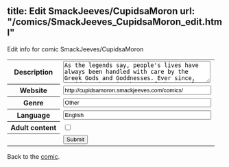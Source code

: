 title: Edit SmackJeeves/CupidsaMoron
url: "/comics/SmackJeeves_CupidsaMoron_edit.html"
---
Edit info for comic SmackJeeves/CupidsaMoron

<form name="comic" action="http://gaepostmail.appspot.com/comic/" method="post">
<table class="comicinfo">
<tr>
<th>Description</th><td><textarea name="description" cols="40" rows="3">As the legends say, people's lives have always been handled with care by the Greek Gods and Goddnesses. Ever since, Cupid has been in charge of the mortals' Love. But can a 18-years-old-looking boy really deal with other's destiny ? And what will happen when he will have to help Seth, a 23-years-old loser, find his true Love ? Huge problems ahead... Beware. Following this comic would force you to face a twisted and apocalyptic mix of BL, butchered Mythology, crappy humor, general weirdness, and unhealthy amounts of cakes. Authors will not be held responsible of any harm caused to you or any thing or person surrounding. Pursue at your own risk. /!\ Please note that, unless otherwise specified in the comic and/or the authors' comments, we got rid of all family ties between the gods. Also, although all characters are called by their Greek name, decided as a personnal choice, to use the Roman name &quot;Cupid&quot; rather than the Greek &quot;Eros&quot;. We apologize for the confusion. Irregular updates, maybe twice a week (read right to left &lt;--) Story &amp; Characters @ M-iikado Art @ Sybia</textarea></td>
</tr>
<tr>
<th>Website</th><td><input type="text" name="url" value="http://cupidsamoron.smackjeeves.com/comics/" size="40"/></td>
</tr>
<tr>
<th>Genre</th><td><input type="text" name="genre" value="Other" size="40"/></td>
</tr>
<tr>
<th>Language</th><td><input type="text" name="language" value="English" size="40"/></td>
</tr>
<tr>
<th>Adult content</th><td><input type="checkbox" name="adult" value="adult" /></td>
</tr>
<tr>
<th></th><td>
<input type="hidden" name="comic" value="SmackJeeves_CupidsaMoron" />
<input type="submit" name="submit" value="Submit" />
</td>
</tr>
</table>
</form>

Back to the [comic](SmackJeeves_CupidsaMoron.html).
